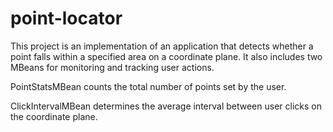# point-locator

This project is an implementation of an application that detects whether a point falls within
a specified area on a coordinate plane. It also includes two MBeans for monitoring and tracking user actions.

PointStatsMBean counts the total number of points set by the user.

ClickIntervalMBean determines the average interval between user clicks on the coordinate plane.
